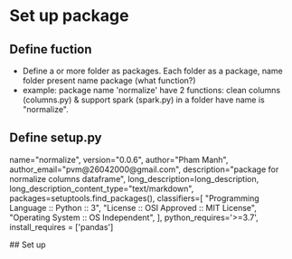 # Set up package

## Define fuction
- Define a or more folder as packages. Each folder as a package, name folder present name package (what function?)
- example: package name 'normalize' have 2 functions: clean columns (columns.py) & support spark (spark.py) in a folder have name is "normalize".
## Define setup.py
<p>
    name="normalize",
    version="0.0.6",
    author="Pham Manh",
    author_email="pvm@26042000@gmail.com",
    description="package for normalize columns dataframe",
    long_description=long_description,
    long_description_content_type="text/markdown",
    packages=setuptools.find_packages(),
    classifiers=[
        "Programming Language :: Python :: 3",
        "License :: OSI Approved :: MIT License",
        "Operating System :: OS Independent",
    ],
    python_requires='>=3.7',
    install_requires = ['pandas']
</p>
## Set up